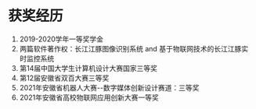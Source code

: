 # 获奖经历

1. 2019-2020学年一等奖学金
2. 两篇软件著作权：长江江豚图像识别系统 and 基于物联网技术的长江江豚实时监控系统
3. 第14届中国大学生计算机设计大赛国家三等奖
4. 第12届安徽省双百大赛三等奖
5. 2021年安徽省机器人大赛--数字媒体创新设计赛道：三等奖
6. 2021年安徽省高校物联网应用创新大赛一等奖